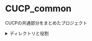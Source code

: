# CUCP_common
CUCPの共通部分をまとめたプロジェクト

<details><summary>ディレクトリと役割</summary><div>

```dir
cucp_common
+ src/main
|  + java/biz/uoray/common
|  |   + constant    :プロジェクト共通の定数を定義したクラスなどを配置する
|  |   + entity      :データの受け皿クラスを格納する
|  |   + repository  
|  |   |  + custom   :自作リポジトリのインタフェースを定義する
|  |   |  + impl     :自作リポジトリの中身を実装する
|  |   + util        :プロジェクト共通の処理・メソッドを定義したクラスを配置する
|  |   + validation  :バリデーションアノテーションクラスを配置する
|  |      + validator:上記バリデーションのチェック処理を実装する
|  + resource        :様々なリソースを配置、詳細は割愛
+ build.gradle       :commonが依存するライブラリなどの定義を書く
+ setting.gradle     :

```

</div></details>
